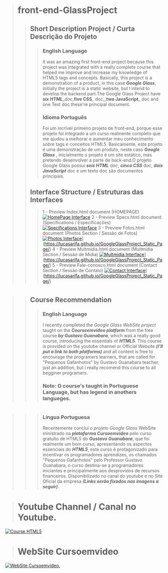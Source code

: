 > # front-end-GlassProject
>
> > ## Short Description Project / Curta Descrição do Projeto
> >
> > > ### English Language
> > >
> > > It was an amazing first front-end project because this project was integrated with a really complete course that helped me improve and increase my knowledge of HTML5 tags and concepts. Basically, this project is a demonstration of a product, in this case _**Google Glass**_, initially the project is a static website, but I intend to develop the backend part.The Google Glass Project have _**six HTML**\_doc,_**five CSS**_ doc,_**two JavaScript**\_ doc and one Text doc these're principal document.
> > >
> > > ### Idioma Português
> > >
> > > Foi um incrível primeiro projeto de front-end, porque esse projeto foi integrado a um curso realmente completo que me ajudou a melhorar e aumentar meu conhecimento sobre tags e conceitos HTML5. Basicamente, este projeto é uma demonstração de um produto, neste caso _**Google Glass**_ , inicialmente o projeto é um site estático, mas pretendo desenvolver a parte de back-end.O projeto Google Glass possui _**seis HTML**_ doc, _**cinco CSS**_ doc, _**dois JavaScript**_ doc e um texto doc são documentos principais.
> >
> > ## Interface Structure / Estruturas das Interfaces
> >
> > > 1 - Preview Index.html document (HOMEPAGE) [![HomePage Interface](https://github.com/LucasArifa/glassProject_Static-Page/blob/master/interface/01-index.jpg?raw=true)](https://lucasarifa.github.io/GoogleGlassProject_Static_Page/)
> > > 2 - Preview Specs.html document (Specifications / Especificações) [![Specifications Interface](https://github.com/LucasArifa/glassProject_Static-Page/blob/master/interface/02-specs.jpg?raw=true)](https://lucasarifa.github.io/GoogleGlassProject_Static_Page/)
> > > 3 - Preview Fotos.html document (Photos Section / Sessão de Fotos) [![Photos Interface](https://github.com/LucasArifa/glassProject_Static-Page/blob/master/interface/03-fotos.jpg?raw=true)](https://lucasarifa.github.io/glassProject_Static-Page/)](https://lucasarifa.github.io/GoogleGlassProject_Static_Page/)
> > > 4 - Preview Multmidia.html document (Multmidia Section / Sessão de Midia) [![Multmidia Interface](https://github.com/LucasArifa/glassProject_Static-Page/blob/master/interface/04-multimidia.jpg?raw=true)](https://lucasarifa.github.io/glassProject_Static-Page/)](https://lucasarifa.github.io/GoogleGlassProject_Static_Page/)
> > > 5 - Preview Fale-conosco.html document (Contact Section / Sessão de Contato) [![Contact Interface](https://github.com/LucasArifa/glassProject_Static-Page/blob/master/interface/05-fale-conosco.jpg?raw=true)](https://lucasarifa.github.io/glassProject_Static-Page/)](https://lucasarifa.github.io/GoogleGlassProject_Static_Page/)

#

> > ## Course Recommendation
> >
> > > ### English Language
> > >
> > > I recently completed the _Google Glass WebSite project_ taught on the _**Courseemvideo platform**_ from the free course _**by Gustavo Guanabara**_, which was a really good course, introducing the essentials of _**HTML5**_. This course is provided on the youtube channel or Official Website _**(i'll put a link to both platforms)**_ and all content is free to encourage the programers learners, that are called for "Pequenos Gafanhotos" by Gustavo Guanabara teacher, just an addition, but i really recomend this course to all begginer programers.
> > >
> > > ### **Note:** O course's taught in Portuguese Language, but has legend in anothers langueges.

#

> > > ### Língua Portuguesa
> > >
> > > Recentemente concluí o _projeto Google Glass_ WebSite ministrado na _**plataforma Cursoemvideo**_ pelo curso gratuito de HTML5 do _**Gustavo Guanabara**_, que foi realmente um bom curso, apresentando os aspectos essenciais do _**HTML5**_, este curso é protagonizado para incentivar os programadores aprendizes, os chamados "Pequenos Gafanhotos" pelo Professor Gustavo Guanabara, o curso destina-se a programadores iniciantes e principalmente aos desprovidos de recursos financeiros. Disponibilizado no canal do youtube e no Site Oficial da empresa _**(Links serão fixados nas imagens a seguir)**_.

##

> # Youtube Channel / Canal no Youtube.

[![Course HTML5](http://img.youtube.com/vi/epDCjksKMok/0.jpg)](http://www.youtube.com/watch?v=epDCjksKMok)

##

> # WebSite Cursoemvideo

[![WebSite Cursoemvideo.](https://encrypted-tbn0.gstatic.com/images?q=tbn%3AANd9GcRv2CM61ChKZmk3hIYEYU9PLoYBdlDyOz-u1qYrh-9aCA_rH5Nl)](https://www.cursoemvideo.com/course/curso-de-html5)
